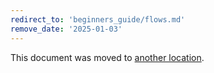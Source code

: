```yaml
---
redirect_to: 'beginners_guide/flows.md'
remove_date: '2025-01-03'
---
```


<!-- markdownlint-disable -->

This document was moved to [another location](beginners_guide/flows.md).

<!-- This redirect file can be deleted after <2025-01-03>. -->
<!-- Redirects that point to other docs in the same project expire in three months. -->
<!-- Redirects that point to docs in a different project or site (link is not relative and starts with `https:`) expire in one year. -->
<!-- Before deletion, see: https://docs.gitlab.com/ee/development/documentation/redirects.html -->
